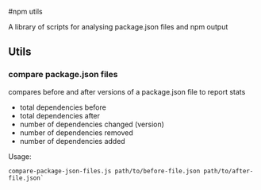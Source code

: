 #npm utils

A library of scripts for analysing package.json files and npm output

## Utils

### compare package.json files

compares before and after versions of a package.json file to report stats

- total dependencies before
- total dependencies after
- number of dependencies changed (version)
- number of dependencies removed
- number of dependencies added

Usage:
```
compare-package-json-files.js path/to/before-file.json path/to/after-file.json`
```
